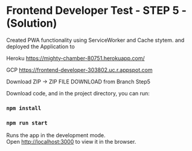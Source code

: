 # Frontend Developer Test - STEP 5 - (Solution)

Created PWA functionality using ServiceWorker and Cache stytem. and deployed the Application to 

Heroku 
https://mighty-chamber-80751.herokuapp.com/

GCP
https://frontend-developer-303802.uc.r.appspot.com

Download ZIP -> ZIP FILE DOWNLOAD from Branch Step5

Download code, and in the project directory, you can run:

### `npm install`
### `npm run start`

Runs the app in the development mode.\
Open [http://localhost:3000](http://localhost:3000) to view it in the browser.


